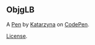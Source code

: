 ObjgLB
------


A [Pen](http://codepen.io/Keyti/pen/ObjgLB) by [Katarzyna](http://codepen.io/Keyti) on [CodePen](http://codepen.io/).

[License](http://codepen.io/Keyti/pen/ObjgLB/license).